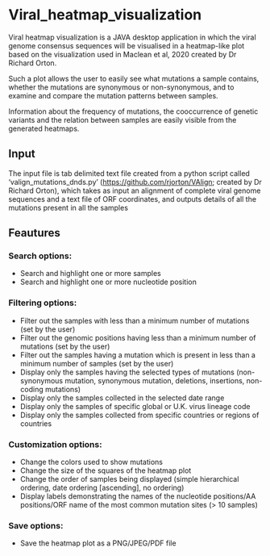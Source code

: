 # Viral_heatmap_visualization

Viral heatmap visualization is a JAVA desktop application in which the viral genome consensus sequences will be visualised in a heatmap-like plot based on the visualization used in Maclean et al, 2020 created by Dr Richard Orton. 

Such a plot allows the user to easily see what mutations a sample contains, whether the mutations are synonymous or non-synonymous, and to examine and compare the mutation patterns between samples.

Information about the frequency of mutations, the cooccurrence of genetic variants and the relation between samples are easily visible from the generated heatmaps.

## Input
The input file is tab delimited text file created from a python script called ‘valign_mutations_dnds.py’ (https://github.com/rjorton/VAlign; created by Dr Richard Orton), 
which takes as input an alignment of complete viral genome sequences and a text file of ORF coordinates, and outputs details of all the mutations present in all the samples

## Feautures
 ### Search options:
- Search and highlight one or more samples
- Search and highlight one or more nucleotide position
 ### Filtering options:
- Filter out the samples with less than a minimum number of mutations (set by the user)
- Filter out the genomic positions having less than a minimum number of mutations (set by the user)
- Filter out the samples having a mutation which is present in less than a minimum number of samples (set by the user)
- Display only the samples having the selected types of mutations (non-synonymous mutation, synonymous mutation, deletions, insertions, non-coding mutations)
- Display only the samples collected in the selected date range
- Display only the samples of specific global or U.K. virus lineage code
- Display only the samples collected from specific countries or regions of countries
### Customization options:
- Change the colors used to show mutations
- Change the size of the squares of the heatmap plot
- Change the order of samples being displayed (simple hierarchical ordering, date ordering [ascending], no ordering)
- Display labels demonstrating the names of the nucleotide positions/AA positions/ORF name of the most common mutation sites (> 10 samples)
### Save options:
- Save the heatmap plot as a PNG/JPEG/PDF file
